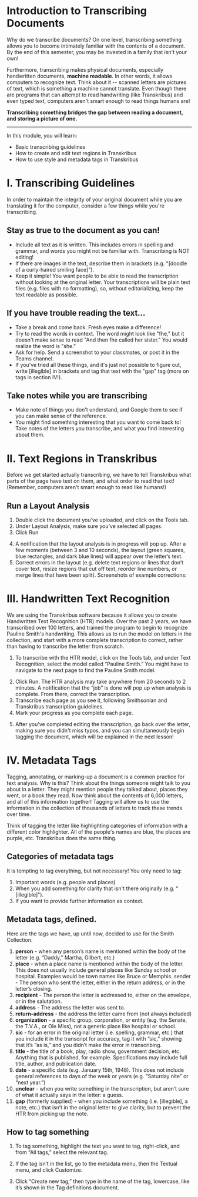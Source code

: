 # Introduction to Transcribing Documents

Why do we transcribe documents? On one level, transcribing something allows you to become intimately familiar with the contents of a document. By the end of this semester, you may be invested in a family that isn't your own! <!-- Link to article in History Newsletter--> 

Furthermore, transcribing makes physical documents, especially handwritten documents, **machine readable**. In other words, it allows computers to recognize text. Think about it -- scanned letters are pictures of text, which is something a machine cannot translate. Even though there are programs that can attempt to read handwriting (like Transkribus) and even typed text<!--link to Explain that stuff "What is OCR-->, computers aren't smart enough to read things humans are! 

**Transcribing something bridges the gap between reading a document, and storing a picture of one.**

<hr>

In this module, you will learn:
* Basic transcribing guidelines
* How to create and edit text regions in Transkribus
* How to use style and metadata tags in Transkribus

<!--Link somewhere the transcribing a letter start-to-finish video https://youtu.be/-cDD9P0rnLw-->
<!--Link to Transkribus Installation page somewhere https://readcoop.eu/transkribus/wiki/download-and-installation/-->

# I. Transcribing Guidelines

In order to maintain the integrity of your original document while you are translating it for the computer, consider a few things while you're transcribing.

## Stay as true to the document as you can!
* Include all text as it is written. This includes errors in spelling and grammar, and words you might not be familiar with. Transcribing is NOT editing!
* If there are images in the text, describe them in brackets (e.g. "[doodle of a curly-haired smiling face]").
* Keep it simple! You want people to be able to read the transcription without looking at the original letter. Your transcriptions will be plain text files (e.g. files with no formatting), so, without editorializing, keep the text readable as possible.
<!--link to Smithsonian Guidelines https://transcription.si.edu/instructions-->

## If you have trouble reading the text...
  * Take a break and come back. Fresh eyes make a difference!
  * Try to read the words in context. The word might look like "fhe," but it doesn't make sense to read "And then fhe called her sister." You would realize the word is "she."
  * Ask for help. Send a screenshot to your classmates, or post it in the Teams channel.
  * If you've tried all these things, and it's just not possible to figure out, write [illegible] in brackets and tag that text with the "gap" tag (more on tags in section IV!).

## Take notes while you are transcribing
* Make note of things you don't understand, and Google them to see if you can make sense of the reference.
* You might find something interesting that you want to come back to! Take notes of the letters you transcribe, and what you find interesting about them.

<!--examples of transcription images as formative assessment-->


# II. Text Regions in Transkribus

Before we get started actually transcribing, we have to tell Transkribus what parts of the page have text on them, and what order to read that text! (Remember, computers aren't smart enough to read like humans!)

## Run a Layout Analysis

1. Double click the document you’ve uploaded, and click on the Tools tab. 
2. Under Layout Analysis, make sure you’ve selected all pages.
3. Click Run

<!--Screenshot from https://docs.google.com/document/d/1ogfhkVSdr3QtiXzqLc-sSA0qWtS_WJgzOMGH5ZF8VwY/edit?usp=sharing-->

4. A notification that the layout analysis is in progress will pop up. After a few moments (between 3 and 10 seconds), the layout (green squares, blue rectangles, and dark blue lines) will appear over the letter’s text.
5. Correct errors in the layout (e.g. delete text regions or lines that don’t cover text, resize regions that cut off text, reorder line numbers, or merge lines that have been split). Screenshots of example corrections:

<!--screenshot1-->
<!--screenshot2-->
<!--screenshot3-->

# III. Handwritten Text Recognition

We are using the Transkribus software because it allows you to create Handwritten Text Recognition (HTR) models. <!--link to HTR blog post?--> Over the past 2 years, we have transcribed over 100 letters, and trained the program to begin to recognize Pauline Smith's handwriting. This allows us to run the model on letters in the collection, and start with a more complete transcription to correct, rather than having to transcribe the letter from scratch. 

1. To transcribe with the HTR model, click on the Tools tab, and under Text Recognition, select the model called “Pauline Smith.” You might have to navigate to the next page to find the Pauline Smith model.

<!-- 2 screenshots-->

2. Click Run. The HTR analysis may take anywhere from 20 seconds to 2 minutes. A notification that the “job” is done will pop up when analysis is complete. From there, correct the transcription.
3. Transcribe each page as you see it, following Smithsonian and Transkribus transcription guidelines. 
4. Mark your progress as you complete each page.

<!--Progress screenshot-->

5. After you've completed editing the transcription, go back over the letter, making sure you didn't miss typos, and you can simultaneously begin tagging the document, which will be explained in the next lesson! 

# IV. Metadata Tags

Tagging, annotating, or marking-up a document is a common practice for text analysis. Why is this? Think about the things someone might talk to you about in a letter. They might mention people they talked about, places they went, or a book they read. Now think about the contents of 6,000 letters, and all of this information together! Tagging will allow us to use the information in the collection of thousands of letters to track these trends over time. 

Think of tagging the letter like highlighting categories of information with a different color highlighter. All of the people's names are blue, the places are purple, etc. Transkribus does the same thing.

## Categories of metadata tags

It is tempting to tag everything, but not necessary! You only need to tag:
1. Important words (e.g. people and places)
2. When you add something for clarity that isn't there originally (e.g. "[illegible]"). 
3. If you want to provide further information as context.

## Metadata tags, defined.

Here are the tags we have, up until now, decided to use for the Smith Collection. <!--more tag info at https://readcoop.eu/transkribus/howto/how-to-enrich-transcribed-documents-with-mark-up/-->

1. **person** - when any person’s name is mentioned within the body of the letter (e.g. “Daddy,” Martha, Gilbert, etc.)
2. **place** - when a place name is mentioned within the body of the letter. This does not usually include general places like Sunday school or hospital. Examples would be town names like Bruce or Memphis.
sender - The person who sent the letter, either in the return address, or in the letter’s closing.
3. **recipient** - The person the letter is addressed to, either on the envelope, or in the salutation.
4. **address** - The address the letter was sent to.
5. **return-address** - the address the letter came from (not always included)
6. **organization** - a specific group, corporation, or entity (e.g. the Senate, the T.V.A., or Ole Miss), not a generic place like hospital or school.
7. **sic** - for an error in the original letter (i.e. spelling, grammar, etc.) that you include it in the transcript for accuracy, tag it with “sic,” showing that it’s “as is,” and you didn’t make the error in transcribing.
8. **title** - the title of a book, play, radio show, government decision, etc. Anything that is published, for example. Specifications may include full title, author, and publication date.
9. **date** - a specific date (e.g. January 15th, 1948). This does not include general references to days of the week or years (e.g. “Saturday nite” or “next year.”)
10. **unclear** - when you write something in the transcription, but aren’t sure of what it actually says in the letter: a guess.
11. **gap** (formerly supplied) - when you include something (i.e. [illegible], a note, etc.) that isn’t in the original letter to give clarity, but to prevent the HTR from picking up the note.

<!--Assessment with examples of different scenarios for tags. Include recipient v. person, place v. organization, title, gap, and return address-->

## How to tag something

1. To tag something, highlight the text you want to tag, right-click, and from “All tags,” select the relevant tag.
<!--screenshot-->

2. If the tag isn’t in the list, go to the metadata menu, then the Textual menu, and click Customize. 
<!--screenshot-->
3. Click “Create new tag,” then type in the name of the tag, lowercase, like it’s shown in the Tag definitions document. 
<!--screenshot-->

